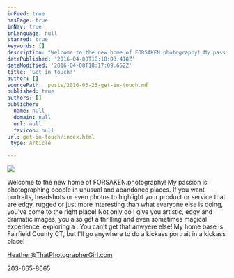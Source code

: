 ```yaml
---
inFeed: true
hasPage: true
inNav: true
inLanguage: null
starred: true
keywords: []
description: "Welcome to the new home of FORSAKEN.photography! My passion is photographing people in unusual and abandoned places. If you want portraits, \_headshots or even photos to highlight your product or service that are edgy, rugged or just more interesting than what everyone else is doing, you've come to the right place! My home base is Fairfield County CT, but I'll go anywhere to do a kickass portrait in a kickass place!"
datePublished: '2016-04-08T18:18:03.418Z'
dateModified: '2016-04-08T18:17:09.652Z'
title: 'Get in touch!'
author: []
sourcePath: _posts/2016-03-23-get-in-touch.md
published: true
authors: []
publisher:
  name: null
  domain: null
  url: null
  favicon: null
url: get-in-touch/index.html
_type: Article

---
```

![](https://the-grid-user-content.s3-us-west-2.amazonaws.com/e8fa0641-bc76-468e-97ee-c093dd05d4ab.jpg)

Welcome to the new home of FORSAKEN.photography! My passion is photographing people in unusual and abandoned places. If you want portraits, headshots or even photos to highlight your product or service that are edgy, rugged or just more interesting than what everyone else is doing, you've come to the right place! Not only do I give you artistic, edgy and dramatic images; you also get a thrilling and even sometimes magical experience, exploring a . You can't get that anwyere else!  My home base is Fairfield County CT, but I'll go anywhere to do a kickass portrait in a kickass place!

Heather@ThatPhotographerGirl.com

203-665-8665